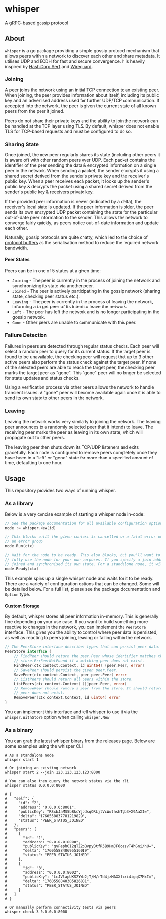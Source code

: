 # whisper

A gRPC-based gossip protocol

## About

`whisper` is a go package providing a simple gossip protocol mechanism that allows peers within a network to discover
each other and share metadata. It utilises UDP and ECDH for fast and secure convergence. It is heavily inspired by
[HashiCorp Serf](https://github.com/hashicorp/serf) and [Wireguard](https://www.wireguard.com/).

### Joining

A peer joins the network using an initial TCP connection to an existing peer. When joining, the peer provides
information about itself, including its public key and an advertised address used for further UDP/TCP communication. If
accepted into the network, the peer is given the current state of all known peers from the peer it joined.

Peers do not share their private keys and the ability to join the network can be handled at the TCP layer using TLS. By
default, whisper does not enable TLS for TCP-based requests and must be configured to do so.

### Sharing State

Once joined, the new peer regularly shares its state (including other peers it is aware of) with other random peers over
UDP. Each packet contains the identifier of the peer sending the data & encrypted information on a single peer in the
network. When sending a packet, the sender encrypts it using a shared secret derived from the sender's private key and
the receiver's public key. When a peer receives each packet, it looks up the sender's public key & decrypts the packet
using a shared secret derived from the sender's public key & receivers private key.

If the provided peer information is newer (indicated by a delta), the receiver's local state is updated. If the peer
information is older, the peer sends its own encrypted UDP packet containing the state for the particular out-of-date
peer information to the sender. This allows the network to converge fairly quickly, as peers notice out-of-date
information and update each other.

Naturally, gossip protocols are quite chatty, which led to the choice of [protocol buffers](https://protobuf.dev/) as
the serialisation method to reduce the required network bandwidth.

#### Peer States

Peers can be in one of 5 states at a given time:

* `Joining` - The peer is currently in the process of joining the network and synchronizing its state via another peer.
* `Joined` - The peer is actively participating in the gossip network (sharing state, checking peer status etc.).
* `Leaving` - The peer is currently in the process of leaving the network, informing a target peer of its intent to
  leave the network.
* `Left` - The peer has left the network and is no longer participating in the gossip network.
* `Gone` - Other peers are unable to communicate with this peer.

### Failure Detection

Failures in peers are detected through regular status checks. Each peer will select a random peer to query for its
current status. If the target peer is found to be unavailable, the checking peer will request that up to 3 other active
peers also perform the status check against the target peer. If none of the selected peers are able to reach the target
peer, the checking peer marks the target peer as "gone". This "gone" peer will no longer be selected for state updates
and status checks.

Using a verification process via other peers allows the network to handle transient issues. A "gone" peer will become
available again once it is able to send its own state to other peers in the network.

### Leaving

Leaving the network works very similarly to joining the network. The leaving peer announces to a randomly selected peer
that it intends to leave. The receiving peer marks the peer as leaving in its own state, which will propagate out to
other peers.

The leaving peer then shuts down its TCP/UDP listeners and exits gracefully. Each node is configured to remove peers
completely once they have been in a "left" or "gone" state for more than a specified amount of time, defaulting to
one hour.

## Usage

This repository provides two ways of running whisper.

### As a library

Below is a very concise example of starting a whisper node in-code:

```go
// See the package documentation for all available configuration options.
node := whisper.New(id)

// This blocks until the given context is cancelled or a fatal error occurs, use it in a separate goroutine or
// an error group
node.Run(ctx)

// Wait for the node to be ready. This also blocks, but you'll want to wait for it to return before you try to
// fully use the node for your own purposes. If you specify a join address, this will return once the node has
// joined and synchronised its own state. For a standalone node, it will return fairly instantly.
node.Ready(ctx)
```

This example spins up a single whisper node and waits for it to be ready. There are a variety of configuration options
that can be changed. Some will be detailed below. For a full list, please see the package documentation and `Option`
type.

#### Custom Storage

By default, whisper stores all peer information in-memory. This is generally fine depending on your use case. If you
want to build something more reactive to changes in the network, you can implement the `PeerStore` interface. This
gives you the ability to control where peer data is persisted, as well as reacting to peers joining, leaving or failing
within the network.

```go
// The PeerStore interface describes types that can persist peer data.
PeerStore interface {
    // FindPeer should return the peer.Peer whose identifier matches the one provided. It should return
    // store.ErrPeerNotFound if a matching peer does not exist.
    FindPeer(ctx context.Context, id uint64) (peer.Peer, error)
    // SavePeer should persist the given peer.Peer.
    SavePeer(ctx context.Context, peer peer.Peer) error
    // ListPeers should return all peers within the store.
    ListPeers(ctx context.Context) ([]peer.Peer, error)
    // RemovePeer should remove a peer from the store. It should return store.ErrPeerNotFound if a matching
    // peer does not exist.
    RemovePeer(ctx context.Context, id uint64) error
}
```

You can implement this interface and tell whisper to use it via the `whisper.WithStore` option when calling
`whisper.New`

### As a binary

You can grab the latest whisper binary from the releases page. Below are some examples using the whisper CLI.

```shell
# As a standalone node
whisper start 1

# Or joining an existing network
whisper start 2 --join 123.123.123.123:8000

# You can also then query the network status via the cli
whisper status 0.0.0.0:8000

# {
#   "self": {
#     "id": "2",
#     "address": "0.0.0.0:8001",
#     "publicKey": "RSxbJaMS5bBkcYjodsqORLjtVcWwthshTgb3+X9AaXI=",
#     "delta": "1760558837781219829",
#     "status": "PEER_STATUS_JOINED"
#   },
#   "peers": [
#     {
#       "id": "1",
#       "address": "0.0.0.0:8000",
#       "publicKey": "gyFephOI2gTZ2bQvpyBtfR5B9HmJF6oesvT4hGni/hU=",
#       "delta": "1760558840695516019",
#       "status": "PEER_STATUS_JOINED"
#     },
#     {
#       "id": "3",
#       "address": "0.0.0.0:8002",
#       "publicKey": "LcJVlapUKS2YWp2jT/M/rTd4jzMAXXfcxi4igqX7MxI=",
#       "delta": "1760558840305826881",
#       "status": "PEER_STATUS_JOINED"
#     }
#   ]
# }

# Or manually perform connectivity tests via peers
whisper check 3 0.0.0.0:8000
```
